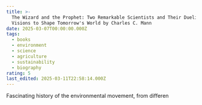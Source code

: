 ```yaml
---
title: >-
  The Wizard and the Prophet: Two Remarkable Scientists and Their Dueling
  Visions to Shape Tomorrow's World by Charles C. Mann
date: 2025-03-07T00:00:00.000Z
tags:
  - books
  - environment
  - science
  - agriculture
  - sustainability
  - biography
rating: 5
last_edited: 2025-03-11T22:58:14.000Z
---
```

Fascinating history of the environmental movement, from differen
